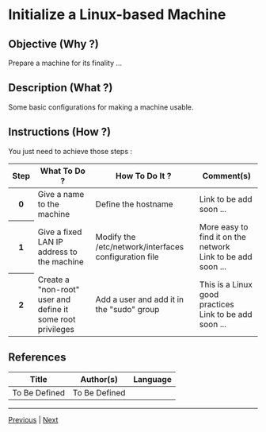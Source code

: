 Initialize a Linux-based Machine
==

Objective (Why ?)
-
Prepare a machine for its  finality ...

Description (What ?)
-
Some basic configurations for making a machine usable.

Instructions (How ?)
-
You just need to achieve those steps :
<table>
    <thead>
        <tr>
            <th>Step</th>         
            <th>What To Do ?</th>
            <th>How To Do It ?</th>
            <th>Comment(s)</th>
        </tr>
    </thead>
    <tbody>
        <tr>
            <th>0</th>     
            <td>Give a name to the machine</td>
            <td>Define the hostname</td>
            <td>Link to be add soon ...</td>
        </tr>
         <tr>
            <th>1</th>     
            <td>Give a fixed LAN IP address to the machine</td>
            <td>Modify the /etc/network/interfaces configuration file</td>
            <td>More easy to find it on the network</br>Link to be add soon ...</td>
        </tr>      
        <tr>
            <th>2</th>     
            <td>Create a "non-root" user and define it some root privileges</td>
            <td>Add a user and add it in the "sudo" group</td>
            <td>This is a Linux good practices</br>Link to be add soon ...</td>
        </tr>   
    </tbody>
</table>

References
-
<table>
    <thead>
        <tr>
            <th>Title</th>
            <th>Author(s)</th>
            <th>Language</th>
        </tr>
    </thead>
     <tbody>
        <tr>
            <td>To Be Defined</td>
            <td>To Be Defined</td>
            <td></td>
        </tr>
</table>

---
<A href="https://github.com/babonet13/HelloWorld/tree/master/Machine/6_SshConnect">Previous</A> | <A href="https://github.com/babonet13/HelloWorld/tree/master/Machine/7_InitializeMachine">Next<A/> 

